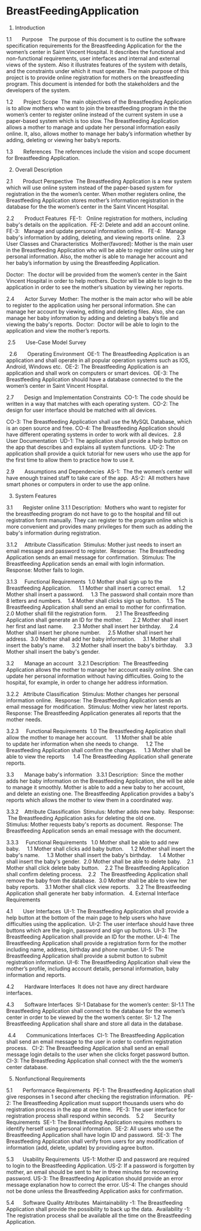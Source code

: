 # BreastFeedingApplication

1.	Introduction 

1.1       Purpose  
 The purpose of this document is to outline the software specification requirements for the Breastfeeding Application for the the women’s center in Saint Vincent Hospital. It describes the functional and non-functional requirements, user interfaces and internal and external views of the system. Also it illustrates features of the system with details, and the constraints under which it must operate. The main purpose of this project is to provide online registration for mothers on the breastfeeding program. This document is intended for both the stakeholders and the developers of the system. 

1.2       Project Scope 
The main objectives of the Breastfeeding Application is to allow mothers who want to join the breastfeeding program in the the women’s center to register online instead of the current system in use a paper-based system which is too slow. The Breastfeeding Application allows a mother to manage and update her personal information easily online. It, also, allows mother to manage her baby’s information whether by adding, deleting or viewing her baby’s reports.

1.3       References 
The references include the vision and scope document for Breastfeeding Application. 
 

2.	Overall Description 

2.1       Product Perspective 
The Breastfeeding Application is a new system which will use online system instead of the paper-based system for registration in the the women’s center. When mother registers online, the Breastfeeding Application stores mother’s information registration in the database for the the women’s center in the Saint Vincent Hospital.

2.2       Product Features 
FE-1:   Online registration for mothers, including baby's details on the application. 
FE-2:   Delete and add an account online.
FE-3:   Manage and update personal information online.  
FE-4:   Manage baby's information by adding, deleting, and viewing reports online. 
 
2.3       User Classes and Characteristics 
Mother(favored): Mother is the main user in the Breastfeeding Application who will be able to register online using her personal information. Also, the mother is able to manage her account and her baby’s information by using the Breastfeeding Application.



Doctor:  The doctor will be provided from the women’s center in the Saint Vincent Hospital in order to help mothers. Doctor will be able to login to the application in order to see the mother’s situation by viewing her reports.

2.4       Actor Survey 
Mother:   The mother is the main actor who will be able to register to the application using her personal information. She can manage her account by viewing, editing and deleting files. Also, she can manage her baby information by adding and deleting a baby’s file and viewing the baby's reports. 
Doctor:   Doctor will be able to login to the application and view the mother’s reports.

 2.5       Use-Case Model Survey 






 
2.6       Operating Environment 
OE-1: The Breastfeeding Application is an application and shall operate in all popular operation systems such as IOS, Android, Windows etc. 
OE-2: The Breastfeeding Application is an application and shall work on computers or smart devices. 
OE-3: The Breastfeeding Application should have a database connected to the the women’s center in Saint Vincent Hospital.

2.7       Design and Implementation Constraints 
CO-1: The code should be written in a way that matches with each operating system. 
CO-2: The design for user interface should be matched with all devices. 

CO-3: The Breastfeeding Application shall use the MySQL Database, which is an open source and free.
CO-4: The Breastfeeding Application should have different operating systems in order to work with all devices.
 
2.8       User Documentation 
UD-1: The application shall provide a help button on the app that describes and explains all system functions. 
UD-2: The application shall provide a quick tutorial for new users who use the app for the first time to allow them to practice how to use it. 

2.9       Assumptions and Dependencies 
AS-1:  The the women’s center will have enough trained staff to take care of the app. 
AS-2:  All mothers have smart phones or computers in order to use the app online. 


3.	System Features 

3.1       Register online
3.1.1 Description: 
Mothers who want to register for the breastfeeding program do not have to go to the hospital and fill out registration form manually. They can register to the program online which is more convenient and provides many privileges for them such as adding the baby's information during registration. 

3.1.2     Attribute Classification 
Stimulus: Mother just needs to insert an email message and password to register. 
Response:  The Breastfeeding Application sends an email message for confirmation. 
Stimulus: The Breastfeeding Application sends an email with login information. 
Response: Mother fails to login.



3.1.3     Functional Requirements 
1.0 Mother shall sign up to the Breastfeeding Application.  
     1.1 Mother shall insert a correct email.  
     1.2 Mother shall insert a password.  
     1.3 The password shall contain more than 8 letters and numbers. 
     1.4 Mother shall clicks sign up button. 
     1.5 The Breastfeeding Application shall send an email to mother for confirmation. 
 2.0 Mother shall fill the registration form. 
     2.1 The Breastfeeding Application shall generate an ID for the mother. 
     2.2 Mother shall insert her first and last name. 
     2.3 Mother shall insert her birthday. 
     2.4 Mother shall insert her phone number. 
     2.5 Mother shall insert her address. 
  3.0 Mother shall add her baby information. 
     3.1 Mother shall insert the baby's name. 
     3.2 Mother shall insert the baby's birthday. 
     3.3 Mother shall insert the baby's gender. 

3.2       Manage an account  
3.2.1 Description: 
The Breastfeeding Application allows the mother to manage her account easily online. She can update her personal information without having difficulties. Going to the hospital, for example, in order to change her address information. 

3.2.2   Attribute Classification 
Stimulus: Mother changes her personal information online. 
Response: The Breastfeeding Application sends an email message for modification. 
Stimulus: Mother view her latest reports. 
Response: The Breastfeeding Application generates all reports that the mother needs.

3.2.3     Functional Requirements 
1.0 The Breastfeeding Application shall allow the mother to manage her account. 
   1.1 Mother shall be able to update her information when she needs to change. 
   1.2 The Breastfeeding Application shall confirm the changes. 
   1.3 Mother shall be able to view the reports  
   1.4 The Breastfeeding Application shall generate reports.

3.3       Manage baby's information 
 3.3.1 Description: 
Since the mother adds her baby information on the Breastfeeding Application, she will be able to manage it smoothly. Mother is able to add a new baby to her account, and delete an existing one. The Breastfeeding Application provides a baby's reports which allows the mother to view them in a coordinated way. 


3.3.2    Attribute Classification 
Stimulus: Mother adds new baby. 
Response:  The Breastfeeding Application asks for deleting the old one. 
Stimulus: Mother requests baby's reports as document. 
Response: The Breastfeeding Application sends an email message with the document.

3.3.3     Functional Requirements 
 1.0 Mother shall be able to add new baby. 
   1.1 Mother shall clicks add baby button. 
   1.2 Mother shall insert the baby's name. 
   1.3 Mother shall insert the baby's birthday. 
   1.4 Mother shall insert the baby's gender. 
2.0 Mother shall be able to delete baby. 
   2.1 Mother shall click delete baby button. 
   2.2 The Breastfeeding Application shall confirm deleting process. 
   2.2   The Breastfeeding Application shall remove the baby from the database. 
3.0 Mother shall be able to view her baby reports. 
   3.1 Mother shall click view reports. 
   3.2 The Breastfeeding Application shall generate her baby information.
 
4.	External Interface Requirements 

4.1       User Interfaces 
UI-1: The Breastfeeding Application shall provide a help button at the bottom of the main page to help users who have difficulties using the application. 
UI-2: The user interface should have three buttons which are the login, password and sign up buttons.
UI-3: The Breastfeeding Application shall provide an ID for the mother.
UI-4: The Breastfeeding Application shall provide a registration form for the mother including name, address, birthday and phone number.
UI-5: The Breastfeeding Application shall provide a submit button to submit registration information.
UI-6: The Breastfeeding Application shall view the mother’s profile, including account details, personal information, baby information and reports.

4.2       Hardware Interfaces 
It does not have any direct hardware interfaces. 



4.3       Software Interfaces 
 SI-1 Database for the women’s center:
    SI-1.1 The Breastfeeding Application shall connect to the database for the women’s center in order to be viewed by the the women’s center.
    SI- 1.2 The Breastfeeding Application shall share and store all data in the database.

 4.4       Communications Interfaces 
CI-1: The Breastfeeding Application shall send an email message to the user in order to confirm registration process.  
CI-2: The Breastfeeding Application shall send an email message login details to the user when she clicks forget password button. 
CI-3: The Breastfeeding Application shall connect with the the women’s center database.

5.	Nonfunctional Requirements 

5.1       Performance Requirements 
PE-1: The Breastfeeding Application shall give responses in 1 second after checking the registration information.  
PE-2: The Breastfeeding Application must support thousands users who do registration process in the app at one time.  
PE-3: The user interface for registration process shall respond within seconds. 
 
5.2       Security Requirements 
SE-1: The Breastfeeding Application requires mothers to identify herself using personal information. 
SE-2: All users who use the Breastfeeding Application shall have login ID and password. 
SE-3: The Breastfeeding Application shall verify from users for any modification of information (add, delete, update) by providing agree button. 

5.3      Usability Requirements 
US-1: Mother ID and password are required to login to the Breastfeeding Application.
US-2: If a password is forgotten by mother, an email should be sent to her in three minutes for recovering password.
US-3: The Breastfeeding Application should provide an error message explanation how to correct the error.
 US-4: The changes should not be done unless the Breastfeeding Application asks for confirmation.

5.4      Software Quality Attributes 
Maintainability -1: The Breastfeeding Application shall provide the possibility to back up the data. 
Availability -1: The registration process shall be available all the time on the Breastfeeding Application. 
